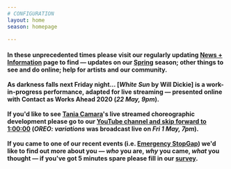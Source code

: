 ```yaml
---
# CONFIGURATION
layout: home
season: homepage

---
```

#### In these unprecedented times please visit our regularly updating [News + Information](/coronavirus) page to find — updates on our [Spring](/current/2020-springsummer/) season; other things to see and do online; help for artists and our community.<br><br>As darkness falls next Friday night… [*White Sun* by Will Dickie] is a work-in-progress performance, adapted for live streaming — presented online with Contact as Works Ahead 2020 (*22 May, 9pm*).<br><br>If you'd like to see [Tania Camara](/current/2020-springsummer/camara)'s live streamed choreographic development please go to our <a href="http://youtube.com/watch?v=m7dDCgaffoI" target="_blank">YouTube channel and skip forward to 1:00:00</a> (*OREO: variations* was broadcast live on *Fri 1 May, 7pm*).<br><br>If you came to one of our recent events (i.e. [Emergency StopGap](/current/2020-emergencystopgap)) we'd like to find out more about you — *who* you are, *why* you came, *what* you thought — if you've got 5 minutes spare please fill in our <a href="http://research.audiencesurveys.org/s.asp?k=157901649112" target="_blank">survey</a>.

